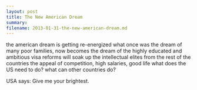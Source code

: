 ```yaml
---
layout: post
title: The New American Dream
summary:
filename: 2013-01-31-the-new-american-dream.md
---
```


the american dream is getting re-energized
what once was the dream of many poor families, now becomes the dream of the highly educated and ambitious
visa reforms will soak up the intellectual elites from the rest of the countries
the appeal of competition, high salaries, good life
what does the US need to do?
what can other countries do?

USA says: Give me your brightest.
